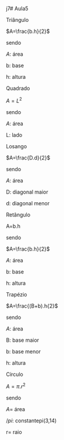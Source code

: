 j7# Aula5

Triângulo

$A=\frac{b.h}{2}$

sendo


$A$: área 

b: base

h: altura


Quadrado 


$A=L^{2}$


sendo


$A$: área 


L: lado


Losango

$A=\frac{D.d}{2}$


sendo

$A$: área 

D: diagonal maior

d: diagonal menor



Retângulo 

A=b.h

sendo

$A=\frac{b.h}{2}$

$A$: área 

b: base

h: altura 


Trapézio 


$A=\frac{(B+b).h{2}$


sendo


$A$: área 

B: base maior

b: base menor

h: altura 


Círculo 

$A=\pi.r^{2}$

sendo

$A$= área 

$/pi$: constantepi(3,14)

r= raio


